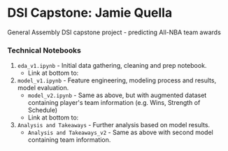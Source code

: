 # DSI Capstone: Jamie Quella
General Assembly DSI capstone project - predicting All-NBA team awards

### Technical Notebooks
1. `eda_v1.ipynb` - Initial data gathering, cleaning and prep notebook. 
	- Link at bottom to:
2. `model_v1.ipynb` - Feature engineering, modeling process and results, model evaluation. 
	- `model_v2.ipynb` - Same as above, but with augmented dataset containing player's team information (e.g. Wins, Strength of Schedule)
	- Link at bottom to:
3. `Analysis and Takeaways` - Further analysis based on model results.
	- `Analysis and Takeaways_v2` - Same as above with second model containing team information.